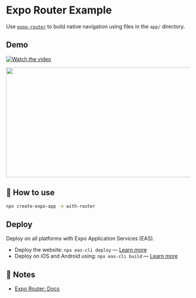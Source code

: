 # Expo Router Example

Use [`expo-router`](https://docs.expo.dev/router/introduction/) to build native navigation using files in the `app/` directory.

## Demo
[![Watch the video](https://img.youtube.com/vi/<VIDEO_ID>/hqdefault.jpg)](https://www.youtube.com/embed/<VIDEO_ID>)

[<img src="https://img.youtube.com/vi/7h0dEJUclzk/hqdefault.jpg" width="600" height="300"
/>](https://www.youtube.com/embed/7h0dEJUclzk)

## 🚀 How to use

```sh
npx create-expo-app -e with-router
```

## Deploy

Deploy on all platforms with Expo Application Services (EAS).

- Deploy the website: `npx eas-cli deploy` — [Learn more](https://docs.expo.dev/eas/hosting/get-started/)
- Deploy on iOS and Android using: `npx eas-cli build` — [Learn more](https://expo.dev/eas)

## 📝 Notes

- [Expo Router: Docs](https://docs.expo.dev/router/introduction/)
